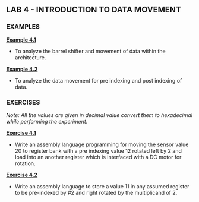 ## LAB 4 - INTRODUCTION TO DATA MOVEMENT

### EXAMPLES

[**Example 4.1**](https://github.com/leander-dsouza/MSP432P401R/blob/master/Keil/LAB%204/Example4.1.s)

* To analyze the barrel shifter and movement of data within the architecture.

[**Example 4.2**](https://github.com/leander-dsouza/MSP432P401R/blob/master/Keil/LAB%204/Example4.2.s)

* To analyze the data movement for pre indexing and post indexing of data.

### EXERCISES

*Note: All the values are given in decimal value convert them to hexadecimal while performing the experiment.*

[**Exercise 4.1**](https://github.com/leander-dsouza/MSP432P401R/blob/master/Keil/LAB%204/Exercise4.1.s)

* Write an assembly language programming for moving the sensor value 20 to register bank with a pre indexing value 12 rotated left by 2 and load into an another register which is interfaced with a DC motor for rotation.

[**Exercise 4.2**](https://github.com/leander-dsouza/MSP432P401R/blob/master/Keil/LAB%204/Exercise4.2.s)

* Write an assembly language to store a value 11 in any assumed register to be pre-indexed by #2 and right rotated by the multiplicand of 2.
